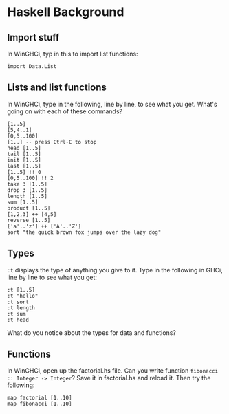 # Haskell Background

## Import stuff

In WinGHCi, typ in this to import list functions:

	import Data.List

## Lists and list functions
In WinGHCi, type in the following, line by line, to see what you get. What's going on with each of these commands?

	[1..5]
	[5,4..1]
	[0,5..100]
	[1..] -- press Ctrl-C to stop
	head [1..5]
	tail [1..5]
	init [1..5]
	last [1..5]
	[1..5] !! 0
	[0,5..100] !! 2
	take 3 [1..5]
	drop 3 [1..5]
	length [1..5]
	sum [1..5]
	product [1..5]
	[1,2,3] ++ [4,5]
	reverse [1..5]
	['a'..'z'] ++ ['A'..'Z']
	sort "the quick brown fox jumps over the lazy dog"

## Types

`:t` displays the type of anything you give to it. Type in the following in GHCi, line by line to see what you get:

	:t [1..5]
	:t "hello"
	:t sort
	:t length
	:t sum
	:t head

What do you notice about the types for data and functions?

## Functions

In WinGHCi, open up the factorial.hs file. Can you write function `fibonacci :: Integer -> Integer`? Save it in factorial.hs and reload it. Then try the following:

	map factorial [1..10]
	map fibonacci [1..10]

